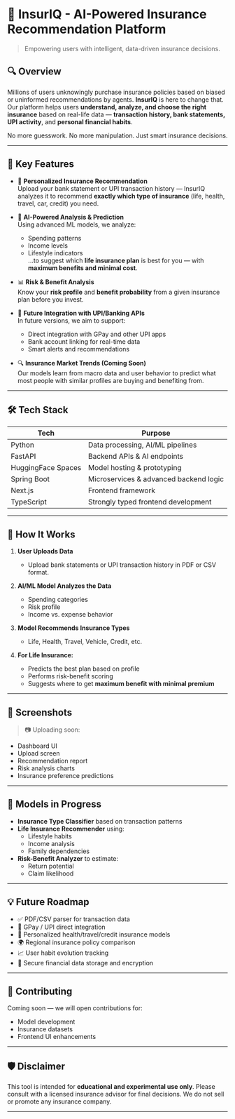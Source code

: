 # 🧠 InsurIQ - AI-Powered Insurance Recommendation Platform

> Empowering users with intelligent, data-driven insurance decisions.

## 🔍 Overview

Millions of users unknowingly purchase insurance policies based on biased or uninformed recommendations by agents. **InsurIQ** is here to change that.  
Our platform helps users **understand, analyze, and choose the right insurance** based on real-life data — **transaction history, bank statements, UPI activity**, and **personal financial habits**.

No more guesswork. No more manipulation. Just smart insurance decisions.

---

## 🎯 Key Features

- 🔎 **Personalized Insurance Recommendation**  
  Upload your bank statement or UPI transaction history — InsurIQ analyzes it to recommend **exactly which type of insurance** (life, health, travel, car, credit) you need.

- 🧠 **AI-Powered Analysis & Prediction**  
  Using advanced ML models, we analyze:
  - Spending patterns
  - Income levels
  - Lifestyle indicators  
  ...to suggest which **life insurance plan** is best for you — with **maximum benefits and minimal cost**.

- 📊 **Risk & Benefit Analysis**  
  Know your **risk profile** and **benefit probability** from a given insurance plan before you invest.

- 🔗 **Future Integration with UPI/Banking APIs**  
  In future versions, we aim to support:
  - Direct integration with GPay and other UPI apps
  - Bank account linking for real-time data
  - Smart alerts and recommendations

- 🔍 **Insurance Market Trends (Coming Soon)**  
  Our models learn from macro data and user behavior to predict what most people with similar profiles are buying and benefiting from.

---

## 🛠️ Tech Stack

| Tech       | Purpose                                |
|------------|----------------------------------------|
| Python     | Data processing, AI/ML pipelines       |
| FastAPI    | Backend APIs & AI endpoints            |
| HuggingFace Spaces | Model hosting & prototyping     |
| Spring Boot| Microservices & advanced backend logic |
| Next.js    | Frontend framework                     |
| TypeScript | Strongly typed frontend development    |

---

## 🚀 How It Works

1. **User Uploads Data**  
   - Upload bank statements or UPI transaction history in PDF or CSV format.

2. **AI/ML Model Analyzes the Data**  
   - Spending categories
   - Risk profile
   - Income vs. expense behavior

3. **Model Recommends Insurance Types**  
   - Life, Health, Travel, Vehicle, Credit, etc.

4. **For Life Insurance:**
   - Predicts the best plan based on profile
   - Performs risk-benefit scoring
   - Suggests where to get **maximum benefit with minimal premium**

---

## 📸 Screenshots

> 📷 Uploading soon:  
- Dashboard UI  
- Upload screen  
- Recommendation report  
- Risk analysis charts  
- Insurance preference predictions

---

## 🧪 Models in Progress

- **Insurance Type Classifier** based on transaction patterns  
- **Life Insurance Recommender** using:
  - Lifestyle habits
  - Income analysis
  - Family dependencies  
- **Risk-Benefit Analyzer** to estimate:
  - Return potential
  - Claim likelihood

---

## 💡 Future Roadmap

- ✅ PDF/CSV parser for transaction data  
- 🔄 GPay / UPI direct integration  
- 🧠 Personalized health/travel/credit insurance models  
- 🌍 Regional insurance policy comparison  
- 📈 User habit evolution tracking  
- 🔐 Secure financial data storage and encryption

---

## 🤝 Contributing

Coming soon — we will open contributions for:
- Model development
- Insurance datasets
- Frontend UI enhancements

---

## 🛡️ Disclaimer

This tool is intended for **educational and experimental use only**. Please consult with a licensed insurance advisor for final decisions. We do not sell or promote any insurance company.

---



